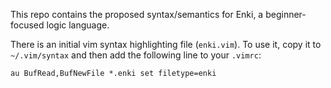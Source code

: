 This repo contains the proposed syntax/semantics for Enki, a beginner-focused logic language.

There is an initial vim syntax highlighting file (`enki.vim`).
To use it, copy it to `~/.vim/syntax` and then add the following line to your `.vimrc`:

```
au BufRead,BufNewFile *.enki set filetype=enki
```


